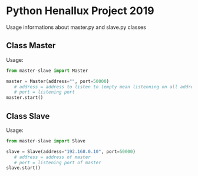 # Python Henallux Project 2019
Usage informations about master.py and slave.py classes
## Class Master

Usage:
```python
from master-slave import Master

master = Master(address="", port=50000)
   # address = address to listen to (empty mean listenning on all addresses)
   # port = listening port 
master.start()
```

## Class Slave

Usage:
```python
from master-slave import Slave

slave = Slave(address="192.168.0.10", port=50000)  
   # address = address of master
   # port = listening port of master
slave.start()
```
